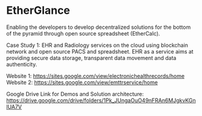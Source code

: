 # EtherGlance

Enabling the developers to develop decentralized solutions for the bottom of the pyramid through open source spreadsheet (EtherCalc).

Case Study 1: EHR and Radiology services on the cloud using blockchain network and open source PACS and spreadsheet. EHR as a service aims at providing secure data storage, transparent data movement and data authenticity.

Website 1: https://sites.google.com/view/electronichealthrecords/home
Website 2: https://sites.google.com/view/emttrservice/home

Google Drive Link for Demos and Solution architecture: https://drive.google.com/drive/folders/1Pk_JUngaOuO49nFRAn6MJgkvKGnlUA7V
